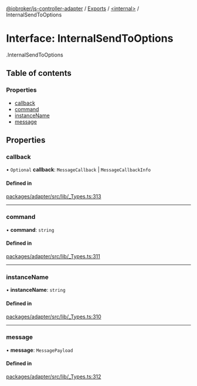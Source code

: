 [@iobroker/js-controller-adapter](../README.md) / [Exports](../modules.md) / [<internal\>](../modules/internal_.md) / InternalSendToOptions

# Interface: InternalSendToOptions

[<internal>](../modules/internal_.md).InternalSendToOptions

## Table of contents

### Properties

- [callback](internal_.InternalSendToOptions.md#callback)
- [command](internal_.InternalSendToOptions.md#command)
- [instanceName](internal_.InternalSendToOptions.md#instancename)
- [message](internal_.InternalSendToOptions.md#message)

## Properties

### callback

• `Optional` **callback**: `MessageCallback` \| `MessageCallbackInfo`

#### Defined in

[packages/adapter/src/lib/_Types.ts:313](https://github.com/ioBroker/ioBroker.js-controller/blob/24ee87b8/packages/adapter/src/lib/_Types.ts#L313)

___

### command

• **command**: `string`

#### Defined in

[packages/adapter/src/lib/_Types.ts:311](https://github.com/ioBroker/ioBroker.js-controller/blob/24ee87b8/packages/adapter/src/lib/_Types.ts#L311)

___

### instanceName

• **instanceName**: `string`

#### Defined in

[packages/adapter/src/lib/_Types.ts:310](https://github.com/ioBroker/ioBroker.js-controller/blob/24ee87b8/packages/adapter/src/lib/_Types.ts#L310)

___

### message

• **message**: `MessagePayload`

#### Defined in

[packages/adapter/src/lib/_Types.ts:312](https://github.com/ioBroker/ioBroker.js-controller/blob/24ee87b8/packages/adapter/src/lib/_Types.ts#L312)
